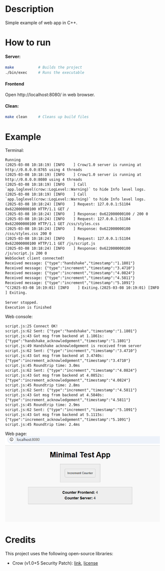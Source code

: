 # Description
Simple example of web app in C++.

# How to run
#### Server:
```bash
make           # Builds the project
./bin/exec     # Runs the executable
```
#### Frontend
Open http://localhost:8080/ in web browser.

#### Clean:
```bash
make clean     # Cleans up build files
```

# Example
Terminal:
```terminal
Running
(2025-03-08 10:18:19) [INFO    ] Crow/1.0 server is running at http://0.0.0.0:8765 using 4 threads
(2025-03-08 10:18:19) [INFO    ] Crow/1.0 server is running at http://0.0.0.0:8080 using 4 threads
(2025-03-08 10:18:19) [INFO    ] Call `app.loglevel(crow::LogLevel::Warning)` to hide Info level logs.
(2025-03-08 10:18:19) [INFO    ] Call `app.loglevel(crow::LogLevel::Warning)` to hide Info level logs.
(2025-03-08 10:18:24) [INFO    ] Request: 127.0.0.1:51104 0x622000000100 HTTP/1.1 GET /
(2025-03-08 10:18:24) [INFO    ] Response: 0x622000000100 / 200 0
(2025-03-08 10:18:24) [INFO    ] Request: 127.0.0.1:51104 0x622000000100 HTTP/1.1 GET /css/styles.css
(2025-03-08 10:18:24) [INFO    ] Response: 0x622000000100 /css/styles.css 200 0
(2025-03-08 10:18:24) [INFO    ] Request: 127.0.0.1:51104 0x622000000100 HTTP/1.1 GET /js/script.js
(2025-03-08 10:18:24) [INFO    ] Response: 0x622000000100 /js/script.js 200 0
WebSocket client connected!
Received message: {"type":"handshake","timestamp":"1.1801"}
Received message: {"type":"increment","timestamp":"3.4710"}
Received message: {"type":"increment","timestamp":"4.0824"}
Received message: {"type":"increment","timestamp":"4.5811"}
Received message: {"type":"increment","timestamp":"5.1091"}
^C(2025-03-08 10:19:01) [INFO    ] Exiting.(2025-03-08 10:19:01) [INFO    ] Exiting.

Server stopped.
Execution is finished
```

Web console:
```terminal
script.js:25 Connect OK!
script.js:62 Sent: {"type":"handshake","timestamp":"1.1801"}
script.js:43 Got msg from backend at 1.1861s: {"type":"handshake_acknowledgement","timestamp":"1.1801"}
script.js:49 Handshake acknowledgement is received from server
script.js:62 Sent: {"type":"increment","timestamp":"3.4710"}
script.js:43 Got msg from backend at 3.4740s: {"type":"increment_acknowledgement","timestamp":"3.4710"}
script.js:45 Roundtrip time: 3.0ms
script.js:62 Sent: {"type":"increment","timestamp":"4.0824"}
script.js:43 Got msg from backend at 4.0852s: {"type":"increment_acknowledgement","timestamp":"4.0824"}
script.js:45 Roundtrip time: 2.8ms
script.js:62 Sent: {"type":"increment","timestamp":"4.5811"}
script.js:43 Got msg from backend at 4.5840s: {"type":"increment_acknowledgement","timestamp":"4.5811"}
script.js:45 Roundtrip time: 2.9ms
script.js:62 Sent: {"type":"increment","timestamp":"5.1091"}
script.js:43 Got msg from backend at 5.1115s: {"type":"increment_acknowledgement","timestamp":"5.1091"}
script.js:45 Roundtrip time: 2.4ms
```

Web page:
![Web page example](docs/images/app_screen.png)

# Credits

This project uses the following open-source libraries:
- Crow (v1.0+5 Security Patch): [link](https://github.com/CrowCpp/Crow.git), [license](https://github.com/CrowCpp/Crow/blob/master/LICENSE)
